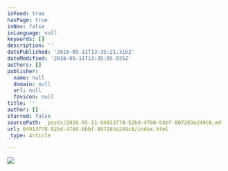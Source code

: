 ```yaml
---
inFeed: true
hasPage: true
inNav: false
inLanguage: null
keywords: []
description: ''
datePublished: '2016-05-11T13:35:21.316Z'
dateModified: '2016-05-11T13:35:05.935Z'
authors: []
publisher:
  name: null
  domain: null
  url: null
  favicon: null
title: ''
author: []
starred: false
sourcePath: _posts/2016-05-11-04913778-52bd-4760-bbbf-807283e249c6.md
url: 04913778-52bd-4760-bbbf-807283e249c6/index.html
_type: Article

---
```

![](https://the-grid-user-content.s3-us-west-2.amazonaws.com/dc829e41-f7ff-41af-8e28-71f0db4213f5.jpg)